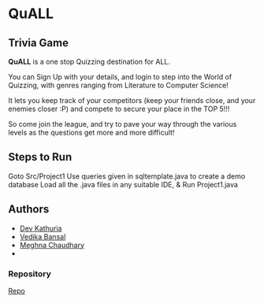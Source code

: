 # QuALL
## Trivia Game 
**QuALL** is a one stop Quizzing destination for ALL.

You can Sign Up with your details, and login to step into the World of Quizzing, with genres ranging from Literature to Computer Science!

It lets you keep track of your competitors (keep your friends close, and your enemies closer :P) and compete to secure your place in the TOP 5!!!

So come join the league, and try to pave your way through the various levels as the questions get more and more difficult!

## Steps to Run
  Goto Src/Project1
  Use queries given in sqltemplate.java to create a demo database
  Load all the .java files in any suitable IDE, & Run Project1.java

## Authors
- [Dev Kathuria](https://github.com/Dev-eloperr)
- [Vedika Bansal](https://github.com/vedika72)
- [Meghna Chaudhary](https://github.com/Meghna8124)
-
### Repository
[Repo](https://github.com/Dev-eloperr/QuALL)
